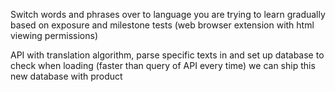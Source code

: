 Switch words and phrases over to language you are trying to learn gradually based on exposure and milestone tests (web browser extension with html viewing permissions)

API with translation algorithm, parse specific texts in and set up database to check when loading (faster than query of API every time) we can ship this new database with product


